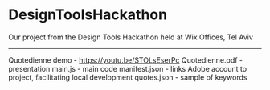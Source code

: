 # DesignToolsHackathon
Our project from the Design Tools Hackathon held at Wix Offices, Tel Aviv 

---------------

Quotedienne demo - https://youtu.be/STOLsEserPc
Quotedienne.pdf - presentation
main.js - main code
manifest.json - links Adobe account to project, facilitating local development
quotes.json - sample of keywords

